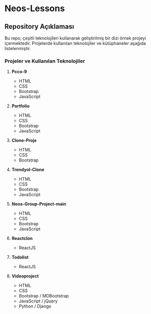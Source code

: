 # Neos-Lessons

## Repository Açıklaması

Bu repo, çeşitli teknolojileri kullanarak geliştirilmiş bir dizi örnek projeyi içermektedir. Projelerde kullanılan teknolojiler ve kütüphaneler aşağıda listelenmiştir.

### Projeler ve Kullanılan Teknolojiler

1. **Pcco-9**
   - HTML
   - CSS
   - Bootstrap
   - JavaScript

2. **Portfolio**
   - HTML
   - CSS
   - Bootstrap
   - JavaScript

3. **Clone-Proje**
   - HTML
   - CSS
   - Bootstrap

4. **Trendyol-Clone**
   - HTML
   - CSS
   - Bootstrap
   - JavaScript

5. **Neos-Group-Project-main**
   - HTML
   - CSS
   - Bootstrap
   - JavaScript

6. **Reactclon**
   - ReactJS

7. **Todolist**
   - ReactJS

8. **Videoproject**
   - HTML
   - CSS
   - Bootstrap / MDBootstrap
   - JavaScript / jQuery 
   - Python / Django
   
